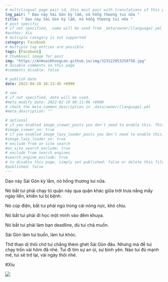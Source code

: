 ```yaml
---
# multilingual page pair id, this must pair with translations of this page. (This name must be unique)
lng_pair: " Dạo này Sài Gòn kỳ lắm, nó hổng thương tui nữa "
title: " Dạo này Sài Gòn kỳ lắm, nó hổng thương tui nữa "
# post specific
# if not specified, .name will be used from _data/owner/[language].yml
#author: Xíu
# multiple category is not supported
category: Facebook
# multiple tag entries are possible
tags: [Facebook]
# thumbnail image for post
img: "https://AnHoaiKhongLon.github.io/img/323122953259758.jpg"
# disable comments on this page
#comments_disable: false

# publish date
date: 2022-04-28 16:13:45 +0900

# seo
# if not specified, date will be used.
#meta_modify_date: 2022-02-10 08:11:06 +0900
# check the meta_common_description in _data/owner/[language].yml
#meta_description: ""

# optional
# if you enabled image_viewer_posts you don't need to enable this. This is only if image_viewer_posts = false
#image_viewer_on: true
# if you enabled image_lazy_loader_posts you don't need to enable this. This is only if image_lazy_loader_posts = false
#image_lazy_loader_on: true
# exclude from on site search
#on_site_search_exclude: true
# exclude from search engines
#search_engine_exclude: true
# to disable this page, simply set published: false or delete this file
#published: false
---
```


<!-- outline-start -->

Dạo này Sài Gòn kỳ lắm, nó hổng thương tui nữa.

Nó bắt tui phải chạy từ quận này qua quận khác giữa trời trưa nắng mấy ngày liền, khiến tui bị bệnh.

Nó cúp điện, bắt tui phải ngủ trong cái nóng nực, khó chịu.

 Nó bắt tui phải đi học một mình vào đêm khuya.

Nó bắt tui phải làm bạn deadline, dù tui chả muốn.

Sài Gòn làm tui buồn, làm tui khóc.

Thở than dị thôi chớ tui chẳng thèm ghét Sài Gòn đâu. Nhưng mà để tui chạy trốn vài hôm đã nhé. Tui đi tìm sự an ủi, sự bình yên. Nào tui đủ mạnh mẽ, tui sẽ trở lại, vài ngày thôi nhé.

#Xíu

<!-- outline-end -->

<img src= "https://AnHoaiKhongLon.github.io/img/323122953259758.jpg">
